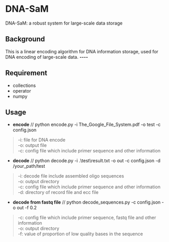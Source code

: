 # DNA-SaM
DNA-SaM: a robust system for large-scale data storage

## Background
This is a linear encoding algorithm for DNA information storage, used for DNA encoding of large-scale data.
**----**

## Requirement
* collections
* operator
* numpy

## Usage
* **encode**
// python encode.py -i The_Google_File_System.pdf -o test -c config.json  
> -i: file for DNA encode  
> -o: output file  
> -c: config file which include primer sequence and other information  

* **decode**
// python decode.py -i .\test\result.txt -o out -c config.json -d /your_path/test  
> -i: decode file include assembled oligo sequences  
> -o: output directory  
> -c: config file which include primer sequence and other information  
> -d: directory of record file and ecc file  

* **decode from fastq file**
// python decode_sequences.py -c config.json -o out -f 0.2  
> -c: config file which include primer sequence, fastq file and other information  
> -o: output directory  
> -f: value of proportion of low quality bases in the sequence  
